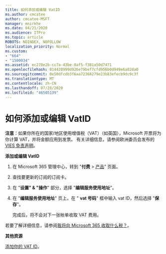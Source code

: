 ```yaml
---
title: 如何添加或编辑 VatID
ms.author: cmcatee
author: cmcatee-MSFT
manager: mnirkhe
ms.date: 04/21/2020
ms.audience: ITPro
ms.topic: article
ROBOTS: NOINDEX, NOFOLLOW
localization_priority: Normal
ms.custom:
- "664"
- "1500034"
ms.assetid: ec278e2b-cc7a-43be-8af5-f381a50d7471
ms.openlocfilehash: 814420999d926e79bef7cfd956b0d949e6a82da0
ms.sourcegitcommit: 0e50dfcdb3f6aa72368279e23b83efecb9dc9c3f
ms.translationtype: MT
ms.contentlocale: zh-CN
ms.lasthandoff: 07/28/2020
ms.locfileid: "46505139"
---
```

# <a name="how-to-add-or-edit-a-vatid"></a>如何添加或编辑 VatID

**注意**：如果你所在的国家/地区使用增值税（VAT）（如英国），Microsoft 开票将为你计算 VAT，并将金额应用到发票。 有关详细信息，请参阅欧洲委员会发布的[VIES 免责声明](https://go.microsoft.com/fwlink/p/?LinkID=841741)。

**添加或编辑 VatID**

1. 在 Microsoft 365 管理中心，转到 "**付费** \> [产品](https://go.microsoft.com/fwlink/p/?linkid=842054)" 页面。

2. 查找要更新的订阅的订阅卡。

3. 在 "**设置" & "操作**" 部分，选择 "**编辑服务使用地址**"。

4. 在 "**编辑服务使用地址**" 页上，在 " **vat 号码**" 框中输入 vat ID，然后选择 "**保存**"。

    完成后，将不会对下一张帐单收取 VAT 费用。

若要了解详细信息，请参阅[我将向 Microsoft 365 收取什么税？](https://docs.microsoft.com/microsoft-365/commerce/billing-and-payments/tax-information)。

**其他资源**

[添加你的 VAT ID](https://docs.microsoft.com/microsoft-365/commerce/billing-and-payments/tax-information?view=o365-worldwide#add-your-vat-id-eu-countries-only)。